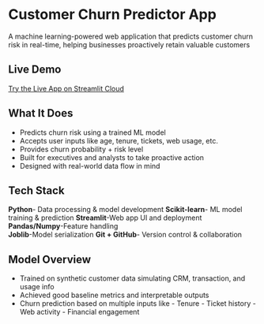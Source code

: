 # Customer Churn Predictor App

A machine learning-powered web application that predicts customer churn risk in real-time, helping businesses proactively retain valuable customers

## Live Demo
[Try the Live App on Streamlit Cloud](https://churn-predictor-app-f3oxmdkd5dvynh8hhkkege.streamlit.app)

## What It Does
-  Predicts churn risk using a trained ML model
-  Accepts user inputs like age, tenure, tickets, web usage, etc.
-  Provides churn probability + risk level
-  Built for executives and analysts to take proactive action
-  Designed with real-world data flow in mind

## Tech Stack
**Python**- Data processing & model development
**Scikit-learn**- ML model training & prediction
**Streamlit**-Web app UI and deployment 
**Pandas/Numpy**-Feature handling      
**Joblib**-Model serialization
**Git + GitHub**- Version control & collaboration 

## Model Overview
- Trained on synthetic customer data simulating CRM, transaction, and usage info
- Achieved good baseline metrics and interpretable outputs
- Churn prediction based on multiple inputs like
      - Tenure
      - Ticket history
      - Web activity
      - Financial engagement










